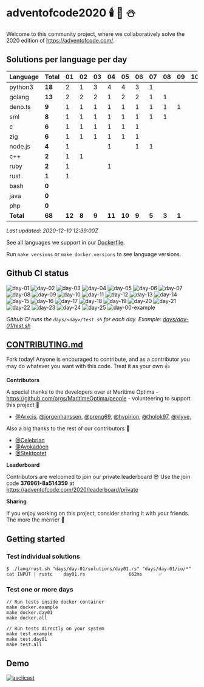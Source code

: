 # adventofcode2020 🕯️ 🎄 ⛄

Welcome to this community project, where we collaboratively solve the 2020 edition of https://adventofcode.com/.


## Solutions per language per day

| Language  | Total  | 01   |  02 |  03 |  04  |  05  | 06  | 07  | 08  | 09  | 10 |11|12|13|14|15|16|17|18|19|20|21|22|23|24|25|
|-----------|--------|------|-----|-----|------|------|-----|-----|-----|-----|----|-|-|-|-|-|-|-|-|-|-|-|-|-|-|-|
| python3   | **18** |  2   |  1  |  3  |  4   |  4   |  3  | 1   |     |     |    ||||||||||||||||
| golang    | **13** |  2   |  2  |  2  |  1   |  2   |  2  | 1   | 1   |     |    ||||||||||||||||
| deno.ts   |  **9** |  1   |  1  |  1  |  1   |  1   |  1  | 1   | 1   | 1   |    ||||||||||||||||
| sml       |  **8** |  1   |  1  |  1  |  1   |  1   |  1  | 1   | 1   |     |    ||||||||||||||||
| c         |  **6** |  1   |  1  |  1  |  1   |  1   |  1  |     |     |     |    ||||||||||||||||
| zig       |  **6** |  1   |  1  |  1  |  1   |  1   |  1  |     |     |     |    ||||||||||||||||
| node.js   |  **4** |  1   |     |     |  1   |      |  1  | 1   |     |     |    ||||||||||||||||
| c++       |  **2** |  1   |  1  |     |      |      |     |     |     |     |    ||||||||||||||||
| ruby      |  **2** |  1   |     |     |  1   |      |     |     |     |     |    ||||||||||||||||
| rust      |  **1** |  1   |     |     |      |      |     |     |     |     |    ||||||||||||||||
| bash      |  **0** |      |     |     |      |      |     |     |     |     |    ||||||||||||||||
| java      |  **0** |      |     |     |      |      |     |     |     |     |    ||||||||||||||||
| php       |  **0** |      |     |     |      |      |     |     |     |     |    ||||||||||||||||
| **Total** | **68** |**12**|**8**|**9**|**11**|**10**|**9**|**5**|**3**|**1**|    ||||||||||||||||

*Last updated: 2020-12-10 12:39:00Z*

See all languages we support in our [Dockerfile](./Dockerfile).

Run `make versions` or `make docker.versions` to see language versions.


## Github CI status

![day-01](https://github.com/Arxcis/adventofcode2020/workflows/day-01/badge.svg)
![day-02](https://github.com/Arxcis/adventofcode2020/workflows/day-02/badge.svg)
![day-03](https://github.com/Arxcis/adventofcode2020/workflows/day-03/badge.svg)
![day-04](https://github.com/Arxcis/adventofcode2020/workflows/day-04/badge.svg)
![day-05](https://github.com/Arxcis/adventofcode2020/workflows/day-05/badge.svg)
![day-06](https://github.com/Arxcis/adventofcode2020/workflows/day-06/badge.svg)
![day-07](https://github.com/Arxcis/adventofcode2020/workflows/day-07/badge.svg)
![day-08](https://github.com/Arxcis/adventofcode2020/workflows/day-08/badge.svg)
![day-09](https://github.com/Arxcis/adventofcode2020/workflows/day-09/badge.svg)
![day-10](https://github.com/Arxcis/adventofcode2020/workflows/day-10/badge.svg)
![day-11](https://github.com/Arxcis/adventofcode2020/workflows/day-11/badge.svg)
![day-12](https://github.com/Arxcis/adventofcode2020/workflows/day-12/badge.svg)
![day-13](https://github.com/Arxcis/adventofcode2020/workflows/day-13/badge.svg)
![day-14](https://github.com/Arxcis/adventofcode2020/workflows/day-14/badge.svg)
![day-15](https://github.com/Arxcis/adventofcode2020/workflows/day-15/badge.svg)
![day-16](https://github.com/Arxcis/adventofcode2020/workflows/day-16/badge.svg)
![day-17](https://github.com/Arxcis/adventofcode2020/workflows/day-17/badge.svg)
![day-18](https://github.com/Arxcis/adventofcode2020/workflows/day-18/badge.svg)
![day-19](https://github.com/Arxcis/adventofcode2020/workflows/day-19/badge.svg)
![day-20](https://github.com/Arxcis/adventofcode2020/workflows/day-20/badge.svg)
![day-21](https://github.com/Arxcis/adventofcode2020/workflows/day-21/badge.svg)
![day-22](https://github.com/Arxcis/adventofcode2020/workflows/day-22/badge.svg)
![day-23](https://github.com/Arxcis/adventofcode2020/workflows/day-23/badge.svg)
![day-24](https://github.com/Arxcis/adventofcode2020/workflows/day-24/badge.svg)
![day-25](https://github.com/Arxcis/adventofcode2020/workflows/day-25/badge.svg)
![day-00-example](https://github.com/Arxcis/adventofcode2020/workflows/day-00-example/badge.svg)

*Github CI runs the `days/<day>/test.sh` for each day. Example: [days/day-01/test.sh](./days/day-01/test.sh)*


## [CONTRIBUTING.md](./CONTRIBUTING.md)

Fork today! Anyone is encouraged to contribute, and as a contributor you may do whatever you want with this code. Treat it as your own :+1:

**Contributors**

A special thanks to the developers over at Maritime Optima - https://github.com/orgs/MaritimeOptima/people - volunteering to support this project :pray:
- [@Arxcis](https://github.com/Arxcis), [@jorgenhanssen](https://github.com/jorgenhanssen), [@preng69](https://github.com/preng69), [@hypirion](https://github.com/hypirion), [@tholok97](https://github.com/tholok97), [@klyve](https://github.com/klyve),

Also a big thanks to the rest of our contributors :tada:
- [@Celebrian](https://github.com/Celebrian)
- [@Avokadoen](https://github.com/Avokadoen)
- [@Stektpotet](https://github.com/Stektpotet)

**Leaderboard**

Contributors are welcomed to join our private leaderboard :sunglasses: Use the join code **376961-8a514359** at https://adventofcode.com/2020/leaderboard/private

**Sharing**

If you enjoy working on this project, consider sharing it with your friends. The more the merrier :santa:

## Getting started

### Test individual solutions

```
$ ./lang/rust.sh "days/day-01/solutions/day01.rs" "days/day-01/io/*"
cat INPUT | rustc    day01.rs                662ms      ✅
```

### Test one or more days
```
// Run tests inside docker container
make docker.example
make docker.day01
make docker.all

// Run tests directly on your system
make test.example
make test.day01
make test.all
```

## Demo

[![asciicast](https://asciinema.org/a/qVa7n8LmDnynRuBRvZzY5Kr7N.svg)](https://asciinema.org/a/qVa7n8LmDnynRuBRvZzY5Kr7N)
